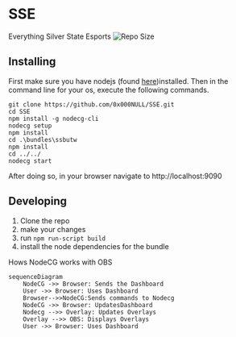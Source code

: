 
# SSE
Everything Silver State Esports
![Repo Size](https://img.shields.io/github/repo-size/0x000NULL/SSE)
## Installing
	
First make sure you have nodejs (found [here](https://nodejs.org/))installed. 
Then in the command line for your os, execute the following commands.

    git clone https://github.com/0x000NULL/SSE.git
    cd SSE
    npm install -g nodecg-cli
    nodecg setup
    npm install
    cd .\bundles\ssbutw 
    npm install
    cd ../../
    nodecg start
After doing so, in your browser navigate to http://localhost:9090

## Developing

 1. Clone the repo 
 2. make your changes 
 3. run `npm run-script build` 
 4. install the node dependencies for the bundle


Hows NodeCG works with OBS
```mermaid
sequenceDiagram
    NodeCG ->> Browser: Sends the Dashboard
    User ->> Browser: Uses Dashboard
    Browser-->>NodeCG:Sends commands to Nodecg 
    NodeCG ->> Browser: UpdatesDashboard
    Nodecg -->> Overlay: Updates Overlays
    Overlay -->> OBS: Displays Overlays
    User ->> Browser: Uses Dashboard
```

